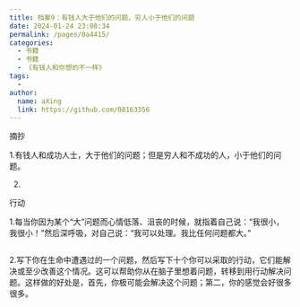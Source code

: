 ```yaml
---
title: 档案9：有钱人大于他们的问题，穷人小于他们的问题
date: 2024-01-24 23:08:34
permalink: /pages/0a4415/
categories:
  - 书籍
  - 书籍
  - 《有钱人和你想的不一样》
tags:
  - 
author: 
  name: aXing
  link: https://github.com/08163356
---
```



摘抄

1.有钱人和成功人士，大于他们的问题；但是穷人和不成功的人，小于他们的问题。

2.

行动

1.每当你因为某个“大”问题而心情低落、沮丧的时候，就指着自己说：“我很小，我很小！”然后深呼吸，对自己说：“我可以处理。我比任何问题都大。”

```

```
<!-- more -->

2.写下你在生命中遭遇过的一个问题，然后写下十个你可以采取的行动，它们能解决或至少改善这个情况。这可以帮助你从在脑子里想着问题，转移到用行动解决问题。这样做的好处是，首先，你极可能会解决这个问题；第二，你的感觉会好很多很多。

```

```

